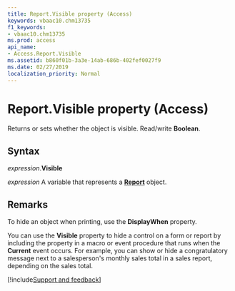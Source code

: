 ```yaml
---
title: Report.Visible property (Access)
keywords: vbaac10.chm13735
f1_keywords:
- vbaac10.chm13735
ms.prod: access
api_name:
- Access.Report.Visible
ms.assetid: b860f01b-3a3e-14ab-686b-402fef0027f9
ms.date: 02/27/2019
localization_priority: Normal
---
```



# Report.Visible property (Access)

Returns or sets whether the object is visible. Read/write **Boolean**.


## Syntax

_expression_.**Visible**

_expression_ A variable that represents a **[Report](Access.Report.md)** object.


## Remarks

To hide an object when printing, use the **DisplayWhen** property.

You can use the **Visible** property to hide a control on a form or report by including the property in a macro or event procedure that runs when the **Current** event occurs. For example, you can show or hide a congratulatory message next to a salesperson's monthly sales total in a sales report, depending on the sales total.


[!include[Support and feedback](~/includes/feedback-boilerplate.md)]